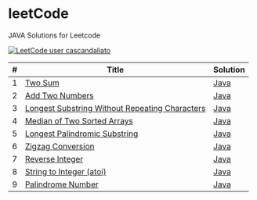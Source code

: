 # leetCode
JAVA Solutions for Leetcode

[![LeetCode user cascandaliato](https://img.shields.io/badge/dynamic/json?style=for-the-badge&labelColor=black&color=%23ffa116&label=Solved&query=solvedOverTotal&url=https%3A%2F%2Fleetcode-badge.vercel.app%2Fapi%2Fusers%2Fsabina97&logo=leetcode&logoColor=yellow)](https://leetcode.com/sabina97/)

| # | Title | Solution |
|---| ----- | -------- |
| 1 | [Two Sum](https://leetcode.com/problems/two-sum/) |  [Java](src/leetcode/solutions/twosum/TwoSum.java)
| 2 | [Add Two Numbers](https://leetcode.com/problems/add-two-numbers/) |  [Java](src/leetcode/solutions/addtwonumbers/AddTwoNumbers.java)
| 3 | [Longest Substring Without Repeating Characters](https://leetcode.com/problems/longest-substring-without-repeating-characters/) |  [Java](src/leetcode/solutions/longestsubstring/LongestSubstringWithoutRepeatingCharacters.java)
| 4 | [Median of Two Sorted Arrays](https://leetcode.com/problems/median-of-two-sorted-arrays/) |  [Java](src/leetcode/solutions/medianarray/MedianOfTwoSortedArrays.java)
| 5 | [Longest Palindromic Substring](https://leetcode.com/problems/longest-palindromic-substring/) |  [Java](src/leetcode/solutions/longestpalindromicsubstring/LongestPalindromicSubstring.java)
| 6 | [Zigzag Conversion](https://leetcode.com/problems/zigzag-conversion/) |  [Java](src/leetcode/solutions/zigzagconversion/ZigzagConversion.java)
| 7 | [Reverse Integer](https://leetcode.com/problems/reverse-integer/) |  [Java](src/leetcode/solutions/reverseinteger/ReverseInteger.java)
| 8 | [String to Integer (atoi)](https://leetcode.com/problems/string-to-integer-atoi/) |  [Java](https://github.com/codeGal07/leetCode/blob/main/src/leetcode/solutions/stringtoInteger/StringToInteger.java)
| 9 | [Palindrome Number](https://leetcode.com/problems/palindrome-number/) |  [Java](https://github.com/codeGal07/leetCode/blob/main/src/leetcode/solutions/palindromenumber/PalindromNumber.java)
